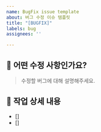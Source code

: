 ```yaml
---
name: BugFix issue template
about: 버그 수정 이슈 템플릿
title: "[BUGFIX]"
labels: bug
assignees: ''

---
```


## 🔻 어떤 수정 사항인가요?
> 수정할 버그에 대해 설명해주세요.

## 🔻 작업 상세 내용
- [] 
- []

